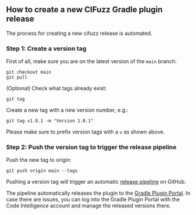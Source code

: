 ## How to create a new CIFuzz Gradle plugin release

The process for creating a new cifuzz release is automated.

### Step 1: Create a version tag
First of all, make sure you are on the latest version of the `main` branch:

    git checkout main
    git pull

(Optional) Check what tags already exist:

    git tag

Create a new tag with a new version number, e.g.:

    git tag v1.0.1 -m "Version 1.0.1"

Please make sure to prefix version tags with a `v` as shown above.

### Step 2: Push the version tag to trigger the release pipeline
Push the new tag to origin:

    git push origin main --tags

Pushing a version tag will trigger an automatic [release pipeline](https://github.com/CodeIntelligenceTesting/cifuzz-gradle-plugin/actions/workflows/release.yml) on GitHub.

The pipeline automatically releases the plugin to the [Gradle Plugin Portal](https://plugins.gradle.org/plugin/com.code-intelligence.cifuzz).
In case there are issues, you can log into the Gradle Plugin Portal with the Code Intelligence account and manage the released versions there.
